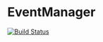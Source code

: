 # EventManager

[![Build Status](https://travis-ci.org/edenlabllc/event_manager.api.svg?branch=master)](https://travis-ci.org/edenlabllc/event_manager.api)
